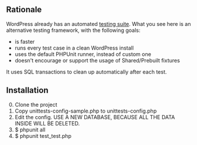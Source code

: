 ## Rationale

WordPress already has an automated [testing suite](http://unit-tests.trac.wordpress.org/). What you see here is an alternative testing framework, with the following goals:

* is faster
* runs every test case in a clean WordPress install
* uses the default PHPUnit runner, instead of custom one
* doesn't encourage or support the usage of Shared/Prebuilt fixtures

It uses SQL transactions to clean up automatically after each test.

## Installation

0. Clone the project
1. Copy unittests-config-sample.php to unittests-config.php
2. Edit the config. USE A NEW DATABASE, BECAUSE ALL THE DATA INSIDE WILL BE DELETED.
3. $ phpunit all
4. $ phpunit test_test.php
